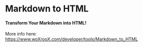 # Markdown to HTML
#### Transform Your Markdown into HTML!
More info here: https://www.woXrooX.com/developer/tools/Markdown_to_HTML
